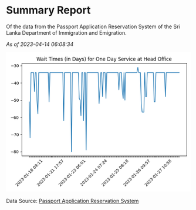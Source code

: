 # Summary Report

Of the data from the Passport Application Reservation System of the Sri Lanka Department of Immigration and Emigration.

*As of 2023-04-14 06:08:34*

![Wait Time Chart](summary.wait_time_chart.png)

Data Source: [Passport Application Reservation System](https://eservices.immigration.gov.lk:8443/appointment/pages/reservationApplication.xhtml)